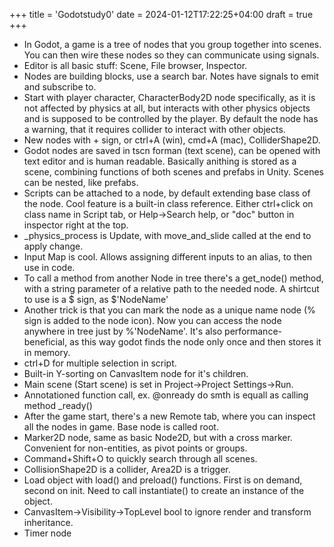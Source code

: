 +++
title = 'Godotstudy0'
date = 2024-01-12T17:22:25+04:00
draft = true
+++

- In Godot, a game is a tree of nodes that you group together into scenes. You can then wire these nodes so they can communicate using signals.
- Editor is all basic stuff: Scene, File browser, Inspector.
- Nodes are building blocks, use a search bar. Notes have signals to emit and subscribe to.
- Start with player character, CharacterBody2D node specifically, as it is not affected by physics at all, but interacts with other physics objects and is supposed to be controlled by the player. By default the node has a warning, that it requires collider to interact with other objects.
- New nodes with + sign, or ctrl+A (win), cmd+A (mac), ColliderShape2D.
- Godot nodes are saved in tscn forman (text scene), can be opened with text editor and is human readable. Basically anithing is stored as a scene, combining functions of both scenes and prefabs in Unity. Scenes can be nested, like prefabs.
- Scripts can be attached to a node, by default extending base class of the node. Cool feature is a built-in class reference. Either ctrl+click on class name in Script tab, or Help->Search help, or "doc" button in inspector right at the top.
- _physics_process is Update, with move_and_slide called at the end to apply change.
- Input Map is cool. Allows assigning different inputs to an alias, to then use in code.
- To call a method from another Node in tree there's a get_node() method, with a string parameter of a relative path to the needed node. A shirtcut to use is a $ sign, as $'NodeName'
- Another trick is that you can mark the node as a unique name node (% sign is added to the node icon). Now you can access the node anywhere in tree just by %'NodeName'. It's also performance-beneficial, as this way godot finds the node only once and then stores it in memory.
- ctrl+D for multiple selection in script.
- Built-in Y-sorting on CanvasItem node for it's children.
- Main scene (Start scene) is set in Project->Project Settings->Run.
- Annotationed function call, ex. @onready do smth is equall as calling method _ready()
- After the game start, there's a new Remote tab, where you can inspect all the nodes in game. Base node is called root.
- Marker2D node, same as basic Node2D, but with a cross marker. Convenient for non-entities, as pivot points or groups.
- Command+Shift+O to quickly search through all scenes.
- CollisionShape2D is a collider, Area2D is a trigger.
- Load object with load() and preload() functions. First is on demand, second on init. Need to call instantiate() to create an instance of the object.
- CanvasItem->Visibility->TopLevel bool to ignore render and transform inheritance.
- Timer node





